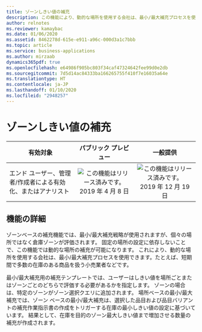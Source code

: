 ```yaml
---
title: ゾーンしきい値の補充
description: この機能により、動的な場所を使用する会社は、最小/最大補充プロセスを使用できます。たとえば、短期間で多数の在庫のある商品を扱う小売業者などです。
author: relnotes
ms.reviewer: kamaybac
ms.date: 01/06/2020
ms.assetid: 8462278d-615e-e911-a96c-000d3a1c7bbb
ms.topic: article
ms.service: business-applications
ms.author: mirzaab
dynamics365pdf: true
ms.openlocfilehash: e64986f905bc803f34caf47324642fee99d0e2db
ms.sourcegitcommit: 7d5d14ac84333ba166265755f410f7e16035a64e
ms.translationtype: HT
ms.contentlocale: ja-JP
ms.lasthandoff: 01/10/2020
ms.locfileid: "2948257"
---
```

# <a name="zone-threshold-replenishment"></a>ゾーンしきい値の補充


| 有効対象    |  パブリック プレビュー | 一般提供 | 
| ---------- | :----------: |:----------: |
|エンド ユーザー、管理者/作成者による有効化、またはアナリスト|![この機能はリリース済みです。](/dynamics365-release-plan/media/green-checkmark.png "この機能はリリース済みです。") 2019 年 4 月 8 日| ![この機能はリリース済みです。](/dynamics365-release-plan/media/green-checkmark.png "この機能はリリース済みです。") 2019 年 12 月 19 日|






## <a name="feature-details"></a>機能の詳細
<!--feature detail start -->
ゾーンベースの補充機能では、最小/最大補充戦略が使用されますが、個々の場所ではなく倉庫ゾーンが評価されます。 固定の場所の設定に依存しないことで、この機能では動的な場所の補充が可能になります。 これにより、動的な場所を使用する会社は、最小/最大補充プロセスを使用できます。たとえば、短期間で多数の在庫のある商品を扱う小売業者などです。 

最小/最大補充用の補充テンプレートでは、ユーザーはしきい値を場所ごとまたはゾーンごとのどちらで評価する必要があるかを指定します。 ゾーンの場合は、特定のゾーンがゾーン選択クエリに追加されます。 場所ベースの最小/最大補充では、ゾーン ベースの最小/最大補充は、選択した品目および品目バリアントの補充作業指示書の作成をトリガーする在庫の最小しきい値の設定に基づいています。 結果として、在庫を目的のゾーン最大しきい値まで増加させる数量の補充が作成されます。
<!--feature detail end -->




